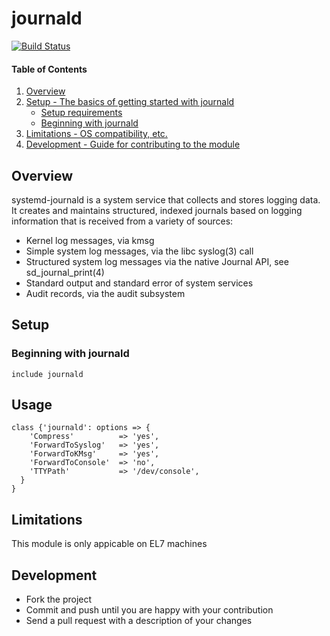 # journald
[![Build Status](https://travis-ci.org/cristifalcas/puppet-journald.png?branch=master)](https://travis-ci.org/cristifalcas/puppet-journald)

#### Table of Contents

1. [Overview](#overview)
2. [Setup - The basics of getting started with journald](#setup)
    * [Setup requirements](#setup-requirements)
    * [Beginning with journald](#beginning-with-journald)
3. [Limitations - OS compatibility, etc.](#limitations)
4. [Development - Guide for contributing to the module](#development)

## Overview

systemd-journald is a system service that collects and stores logging data. 
It creates and maintains structured, indexed journals based on logging information 
that is received from a variety of sources:

* Kernel log messages, via kmsg
* Simple system log messages, via the libc syslog(3) call
* Structured system log messages via the native Journal API, see sd_journal_print(4)
* Standard output and standard error of system services
* Audit records, via the audit subsystem

## Setup

### Beginning with journald

    include journald

## Usage

    class {'journald': options => {
	    'Compress'          => 'yes',
	    'ForwardToSyslog'   => 'yes',
	    'ForwardToKMsg'     => 'yes',
	    'ForwardToConsole'  => 'no',
	    'TTYPath'           => '/dev/console',
	  }
    }

## Limitations

This module is only appicable on EL7 machines

## Development

* Fork the project
* Commit and push until you are happy with your contribution
* Send a pull request with a description of your changes

